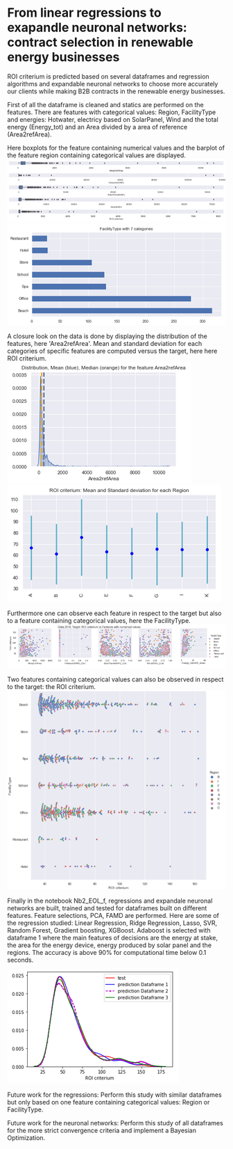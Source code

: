 # From linear regressions to exapandle neuronal networks: contract selection in renewable energy businesses
ROI criterium is predicted based on several dataframes and regression algorithms and expandable neuronal networks to choose more accurately our clients while making B2B contracts in the renewable energy businesses.

First of all the dataframe is cleaned and statics are performed on the features. There are features with categorical values: Region, FacilityType and energies: 
Hotwater, electricy based on SolarPanel, Wind and the total energy (Energy_tot) and an Area divided by a area of reference (Area2refArea).

Here boxplots for the feature containing numerical values and the barplot of the feature region containing categorical values are displayed.
![](images/pic2.png)
![](images/pic3.png)

A closure look on the data is done by displaying the distribution of the features, here 'Area2refArea'. Mean and standard deviation for each categories of specific features are computed versus the target, here here ROI criterium.
![](images/pic4.png)
![](images/pic8.png)

Furthermore one can observe each feature in respect to the target but also to a feature containing categorical values, here the FacilityType.
![](images/pic6.png)


Two features containing categorical values can also be observed  in respect to the target: the ROI criterium.
![](images/pic7.png)

Finally in the notebook Nb2_EOL_f, regressions and expandale neuronal networks are built, trained and tested for dataframes built on different features. Feature selections, PCA, FAMD are performed.
Here are some of the regression studied: Linear Regression, Ridge Regression, Lasso, SVR, Random Forest, Gradient boosting, XGBoost. 
Adaboost is selected with dataframe 1 where the main features of decisions are the energy at stake, the area for the energy device, energy produced by solar panel and the regions. The accuracy is above 90% for computational time below 0.1 seconds. 

![](images/pic9.png)

Future work for the regressions: Perform this study with similar dataframes but only based on one feature containing categorical values: Region or FacilityType.

Future work for the neuronal networks: Perform this study of all dataframes for the more strict convergence criteria and implement a Bayesian Optimization.

